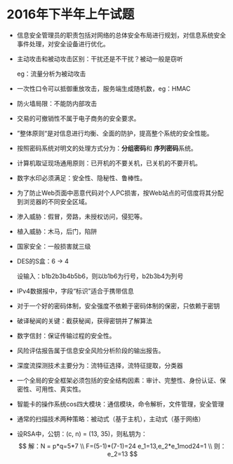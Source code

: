 # 2016年下半年上午试题

- 信息安全管理员的职责包括对网络的总体安全布局进行规划，对信息系统安全事件处理，对安全设备进行优化。

- 主动攻击和被动攻击区别：干扰还是不干扰？被动一般是窃听

  eg：流量分析为被动攻击

- 一次性口令可以抵御重放攻击，服务端生成随机数，eg：HMAC

- 防火墙局限：不能防内部攻击

- 交易的可撤销性不属于电子商务的安全要求。

- ”整体原则“是对信息进行均衡、全面的防护，提高整个系统的安全性能。

- 按照密码系统对明文的处理方式分为：**分组密码**和 **序列密码**系统。

- 计算机取证现场通用原则：已开机的不要关机，已关机的不要开机。

- 数字水印必须满足：安全性、隐秘性、鲁棒性。

- 为了防止Web页面中恶意代码对个人PC损害，按Web站点的可信度将其分配到浏览器的不同安全区域。

- 渗入威胁：假冒，旁路，未授权访问，侵犯等。

- 植入威胁：木马，后门，陷阱

- 国家安全：一般损害就三级

- DES的S盒：6 -> 4

  设输入：b1b2b3b4b5b6，则以b1b6为行号，b2b3b4为列号

- IPv4数据报中，字段“标识”适合于携带信息

- 对于一个好的密码体制，安全强度不依赖于密码体制的保密，只依赖于密钥

- 破译秘闻的关键：截获秘闻，获得密钥并了解算法

- 数字信封：保证传输过程的安全性。

- 风险评估报告属于信息安全风险分析阶段的输出报告。

- 深度流探测技术主要分为：流特征选择，流特征提取，分类器

- 一个全局的安全框架必须包括的安全结构因素：审计、完整性、身份认证、保密性、可用性、真实性。

- 智能卡的操作系统cos四大模块：通信模块，命令解析，文件管理，安全管理

- 通常的扫描技术两种策略：被动式（基于主机），主动式（基于网络）

- 设RSA中，公钥：(c, n) = (13, 35)，则私钥为：
  $$
  解：N = p*q=5*7 \\
  F=(5-1)*(7-1)=24
  e_1=13,e_2*e_1mod24=1 \\
  则：e_2=13
  $$













































